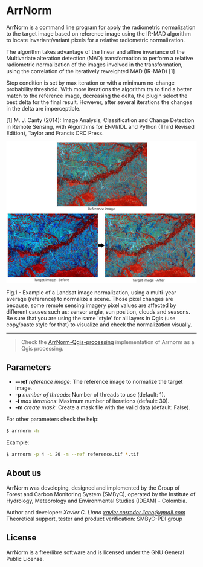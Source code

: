 # ArrNorm

ArrNorm is a command line program for apply the radiometric normalization to the target image based on reference image using the IR-MAD algorithm to locate invariant/variant pixels for a relative radiometric normalization.

The algorithm takes advantage of the linear and affine invariance of the Multivariate alteration detection (MAD)
transformation to perform a relative radiometric normalization of the images involved in the transformation, using the correlation of the iteratively reweighted MAD (IR-MAD) [1]

Stop condition is set by max iteration or with a minimum no-change probability threshold. With more iterations the algorithm try to find a better match to the reference image, decreasing the delta, the plugin select the best delta for the final result. However, after several iterations the changes in the delta are imperceptible.

[1] M. J. Canty (2014): Image Analysis, Classification and Change Detection in Remote Sensing, with Algorithms for ENVI/IDL and Python (Third Revised Edition), Taylor and Francis CRC Press.

![](example.jpg)

<figcaption>Fig.1 - Example of a Landsat image normalization, using a multi-year average (reference) to normalize a scene. Those pixel changes are because, some remote sensing imagery pixel values are affected by different causes such as: sensor angle, sun position, clouds and seasons. Be sure that you are using the same 'style' for all layers in Qgis (use copy/paste style for that) to visualize and check the normalization visually.</figcaption>

---

> Check the [ArrNorm-Qgis-processing](https://github.com/SMByC/ArrNorm-Qgis-processing) implementation of Arrnorm as a Qgis processing.

## Parameters

* **--ref** *reference image*: The reference image to normalize the target image.
* **-p** *number of threads*: Number of threads to use (default: 1).
* **-i** *max iterations*: Maximum number of iterations (default: 30).
* **-m** *create mask*: Create a mask file with the valid data (default: False).

For other parameters check the help:

```bash
$ arrnorm -h
```

Example:

```bash
$ arrnorm -p 4 -i 20 -m --ref reference.tif *.tif
```

## About us

ArrNorm was developing, designed and implemented by the Group of Forest and Carbon Monitoring System (SMByC), operated by the Institute of Hydrology, Meteorology and Environmental Studies (IDEAM) - Colombia.

Author and developer: *Xavier C. Llano* *<xavier.corredor.llano@gmail.com>*  
Theoretical support, tester and product verification: SMByC-PDI group

## License

ArrNorm is a free/libre software and is licensed under the GNU General Public License.
